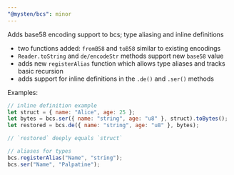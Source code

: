 ```yaml
---
"@mysten/bcs": minor
---
```


Adds base58 encoding support to bcs; type aliasing and inline definitions

- two functions added: `fromB58` and `toB58` similar to existing encodings
- `Reader.toString` and `de/encodeStr` methods support new `base58` value
- adds new `registerAlias` function which allows type aliases and tracks basic recursion
- adds support for inline definitions in the `.de()` and `.ser()` methods

Examples:

```js
// inline definition example
let struct = { name: "Alice", age: 25 };
let bytes = bcs.ser({ name: "string", age: "u8" }, struct).toBytes();
let restored = bcs.de({ name: "string", age: "u8" }, bytes);

// `restored` deeply equals `struct`
```

```js
// aliases for types
bcs.registerAlias("Name", "string");
bcs.ser("Name", "Palpatine");
```
